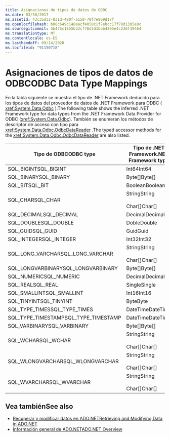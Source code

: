 ```yaml
---
title: Asignaciones de tipos de datos de ODBC
ms.date: 03/30/2017
ms.assetid: 43c35d32-831d-480f-a150-78f7e869d17f
ms.openlocfilehash: b08c649c148aacf4050c1f7ebcc17f79d1305e0c
ms.sourcegitcommit: 5b475c1855b32cf78d2d1bbb4295e4c236f39464
ms.translationtype: MT
ms.contentlocale: es-ES
ms.lasthandoff: 09/24/2020
ms.locfileid: "91150718"
---
```

# <a name="odbc-data-type-mappings"></a><span data-ttu-id="fd2e3-102">Asignaciones de tipos de datos de ODBC</span><span class="sxs-lookup"><span data-stu-id="fd2e3-102">ODBC Data Type Mappings</span></span>

<span data-ttu-id="fd2e3-103">En la tabla siguiente se muestra el tipo de .NET Framework deducido para los tipos de datos del proveedor de datos de .NET Framework para ODBC ( <xref:System.Data.Odbc> ).</span><span class="sxs-lookup"><span data-stu-id="fd2e3-103">The following table shows the inferred .NET Framework type for data types from the .NET Framework Data Provider for ODBC (<xref:System.Data.Odbc>).</span></span> <span data-ttu-id="fd2e3-104">También se enumeran los métodos de descriptor de acceso con tipo para <xref:System.Data.Odbc.OdbcDataReader> .</span><span class="sxs-lookup"><span data-stu-id="fd2e3-104">The typed accessor methods for the <xref:System.Data.Odbc.OdbcDataReader> are also listed.</span></span>  
  
|<span data-ttu-id="fd2e3-105">Tipo de ODBC</span><span class="sxs-lookup"><span data-stu-id="fd2e3-105">ODBC type</span></span>|<span data-ttu-id="fd2e3-106">Tipo de .NET Framework</span><span class="sxs-lookup"><span data-stu-id="fd2e3-106">.NET Framework type</span></span>|<span data-ttu-id="fd2e3-107">.NET Framework descriptor de acceso con tipo</span><span class="sxs-lookup"><span data-stu-id="fd2e3-107">.NET Framework typed accessor</span></span>|  
|---------------|----------------------------------------------------------------------|--------------------------------------------------------------------------------|  
|<span data-ttu-id="fd2e3-108">SQL_BIGINT</span><span class="sxs-lookup"><span data-stu-id="fd2e3-108">SQL_BIGINT</span></span>|<span data-ttu-id="fd2e3-109">Int64</span><span class="sxs-lookup"><span data-stu-id="fd2e3-109">Int64</span></span>|<span data-ttu-id="fd2e3-110">GetInt64()</span><span class="sxs-lookup"><span data-stu-id="fd2e3-110">GetInt64()</span></span>|  
|<span data-ttu-id="fd2e3-111">SQL_BINARY</span><span class="sxs-lookup"><span data-stu-id="fd2e3-111">SQL_BINARY</span></span>|<span data-ttu-id="fd2e3-112">Byte[]</span><span class="sxs-lookup"><span data-stu-id="fd2e3-112">Byte[]</span></span>|<span data-ttu-id="fd2e3-113">GetBytes()</span><span class="sxs-lookup"><span data-stu-id="fd2e3-113">GetBytes()</span></span>|  
|<span data-ttu-id="fd2e3-114">SQL_BIT</span><span class="sxs-lookup"><span data-stu-id="fd2e3-114">SQL_BIT</span></span>|<span data-ttu-id="fd2e3-115">Boolean</span><span class="sxs-lookup"><span data-stu-id="fd2e3-115">Boolean</span></span>|<span data-ttu-id="fd2e3-116">GetBoolean()</span><span class="sxs-lookup"><span data-stu-id="fd2e3-116">GetBoolean()</span></span>|  
|<span data-ttu-id="fd2e3-117">SQL_CHAR</span><span class="sxs-lookup"><span data-stu-id="fd2e3-117">SQL_CHAR</span></span>|<span data-ttu-id="fd2e3-118">String</span><span class="sxs-lookup"><span data-stu-id="fd2e3-118">String</span></span><br /><br /> <span data-ttu-id="fd2e3-119">Char[]</span><span class="sxs-lookup"><span data-stu-id="fd2e3-119">Char[]</span></span>|<span data-ttu-id="fd2e3-120">GetString()</span><span class="sxs-lookup"><span data-stu-id="fd2e3-120">GetString()</span></span><br /><br /> <span data-ttu-id="fd2e3-121">GetChars()</span><span class="sxs-lookup"><span data-stu-id="fd2e3-121">GetChars()</span></span>|  
|<span data-ttu-id="fd2e3-122">SQL_DECIMAL</span><span class="sxs-lookup"><span data-stu-id="fd2e3-122">SQL_DECIMAL</span></span>|<span data-ttu-id="fd2e3-123">Decimal</span><span class="sxs-lookup"><span data-stu-id="fd2e3-123">Decimal</span></span>|<span data-ttu-id="fd2e3-124">GetDecimal()</span><span class="sxs-lookup"><span data-stu-id="fd2e3-124">GetDecimal()</span></span>|  
|<span data-ttu-id="fd2e3-125">SQL_DOUBLE</span><span class="sxs-lookup"><span data-stu-id="fd2e3-125">SQL_DOUBLE</span></span>|<span data-ttu-id="fd2e3-126">Doble</span><span class="sxs-lookup"><span data-stu-id="fd2e3-126">Double</span></span>|<span data-ttu-id="fd2e3-127">GetDouble()</span><span class="sxs-lookup"><span data-stu-id="fd2e3-127">GetDouble()</span></span>|  
|<span data-ttu-id="fd2e3-128">SQL_GUID</span><span class="sxs-lookup"><span data-stu-id="fd2e3-128">SQL_GUID</span></span>|<span data-ttu-id="fd2e3-129">Guid</span><span class="sxs-lookup"><span data-stu-id="fd2e3-129">Guid</span></span>|<span data-ttu-id="fd2e3-130">GetGuid()</span><span class="sxs-lookup"><span data-stu-id="fd2e3-130">GetGuid()</span></span>|  
|<span data-ttu-id="fd2e3-131">SQL_INTEGER</span><span class="sxs-lookup"><span data-stu-id="fd2e3-131">SQL_INTEGER</span></span>|<span data-ttu-id="fd2e3-132">Int32</span><span class="sxs-lookup"><span data-stu-id="fd2e3-132">Int32</span></span>|<span data-ttu-id="fd2e3-133">GetInt32()</span><span class="sxs-lookup"><span data-stu-id="fd2e3-133">GetInt32()</span></span>|  
|<span data-ttu-id="fd2e3-134">SQL_LONG_VARCHAR</span><span class="sxs-lookup"><span data-stu-id="fd2e3-134">SQL_LONG_VARCHAR</span></span>|<span data-ttu-id="fd2e3-135">String</span><span class="sxs-lookup"><span data-stu-id="fd2e3-135">String</span></span><br /><br /> <span data-ttu-id="fd2e3-136">Char[]</span><span class="sxs-lookup"><span data-stu-id="fd2e3-136">Char[]</span></span>|<span data-ttu-id="fd2e3-137">GetString()</span><span class="sxs-lookup"><span data-stu-id="fd2e3-137">GetString()</span></span><br /><br /> <span data-ttu-id="fd2e3-138">GetChars()</span><span class="sxs-lookup"><span data-stu-id="fd2e3-138">GetChars()</span></span>|  
|<span data-ttu-id="fd2e3-139">SQL_LONGVARBINARY</span><span class="sxs-lookup"><span data-stu-id="fd2e3-139">SQL_LONGVARBINARY</span></span>|<span data-ttu-id="fd2e3-140">Byte[]</span><span class="sxs-lookup"><span data-stu-id="fd2e3-140">Byte[]</span></span>|<span data-ttu-id="fd2e3-141">GetBytes()</span><span class="sxs-lookup"><span data-stu-id="fd2e3-141">GetBytes()</span></span>|  
|<span data-ttu-id="fd2e3-142">SQL_NUMERIC</span><span class="sxs-lookup"><span data-stu-id="fd2e3-142">SQL_NUMERIC</span></span>|<span data-ttu-id="fd2e3-143">Decimal</span><span class="sxs-lookup"><span data-stu-id="fd2e3-143">Decimal</span></span>|<span data-ttu-id="fd2e3-144">GetDecimal()</span><span class="sxs-lookup"><span data-stu-id="fd2e3-144">GetDecimal()</span></span>|  
|<span data-ttu-id="fd2e3-145">SQL_REAL</span><span class="sxs-lookup"><span data-stu-id="fd2e3-145">SQL_REAL</span></span>|<span data-ttu-id="fd2e3-146">Single</span><span class="sxs-lookup"><span data-stu-id="fd2e3-146">Single</span></span>|<span data-ttu-id="fd2e3-147">GetFloat()</span><span class="sxs-lookup"><span data-stu-id="fd2e3-147">GetFloat()</span></span>|  
|<span data-ttu-id="fd2e3-148">SQL_SMALLINT</span><span class="sxs-lookup"><span data-stu-id="fd2e3-148">SQL_SMALLINT</span></span>|<span data-ttu-id="fd2e3-149">Int16</span><span class="sxs-lookup"><span data-stu-id="fd2e3-149">Int16</span></span>|<span data-ttu-id="fd2e3-150">GetInt16()</span><span class="sxs-lookup"><span data-stu-id="fd2e3-150">GetInt16()</span></span>|  
|<span data-ttu-id="fd2e3-151">SQL_TINYINT</span><span class="sxs-lookup"><span data-stu-id="fd2e3-151">SQL_TINYINT</span></span>|<span data-ttu-id="fd2e3-152">Byte</span><span class="sxs-lookup"><span data-stu-id="fd2e3-152">Byte</span></span>|<span data-ttu-id="fd2e3-153">GetByte()</span><span class="sxs-lookup"><span data-stu-id="fd2e3-153">GetByte()</span></span>|  
|<span data-ttu-id="fd2e3-154">SQL_TYPE_TIMES</span><span class="sxs-lookup"><span data-stu-id="fd2e3-154">SQL_TYPE_TIMES</span></span>|<span data-ttu-id="fd2e3-155">DateTime</span><span class="sxs-lookup"><span data-stu-id="fd2e3-155">DateTime</span></span>|<span data-ttu-id="fd2e3-156">GetDateTime()</span><span class="sxs-lookup"><span data-stu-id="fd2e3-156">GetDateTime()</span></span>|  
|<span data-ttu-id="fd2e3-157">SQL_TYPE_TIMESTAMP</span><span class="sxs-lookup"><span data-stu-id="fd2e3-157">SQL_TYPE_TIMESTAMP</span></span>|<span data-ttu-id="fd2e3-158">DateTime</span><span class="sxs-lookup"><span data-stu-id="fd2e3-158">DateTime</span></span>|<span data-ttu-id="fd2e3-159">GetDateTime()</span><span class="sxs-lookup"><span data-stu-id="fd2e3-159">GetDateTime()</span></span>|  
|<span data-ttu-id="fd2e3-160">SQL_VARBINARY</span><span class="sxs-lookup"><span data-stu-id="fd2e3-160">SQL_VARBINARY</span></span>|<span data-ttu-id="fd2e3-161">Byte[]</span><span class="sxs-lookup"><span data-stu-id="fd2e3-161">Byte[]</span></span>|<span data-ttu-id="fd2e3-162">GetBytes()</span><span class="sxs-lookup"><span data-stu-id="fd2e3-162">GetBytes()</span></span>|  
|<span data-ttu-id="fd2e3-163">SQL_WCHAR</span><span class="sxs-lookup"><span data-stu-id="fd2e3-163">SQL_WCHAR</span></span>|<span data-ttu-id="fd2e3-164">String</span><span class="sxs-lookup"><span data-stu-id="fd2e3-164">String</span></span><br /><br /> <span data-ttu-id="fd2e3-165">Char[]</span><span class="sxs-lookup"><span data-stu-id="fd2e3-165">Char[]</span></span>|<span data-ttu-id="fd2e3-166">GetString()</span><span class="sxs-lookup"><span data-stu-id="fd2e3-166">GetString()</span></span><br /><br /> <span data-ttu-id="fd2e3-167">GetChars()</span><span class="sxs-lookup"><span data-stu-id="fd2e3-167">GetChars()</span></span>|  
|<span data-ttu-id="fd2e3-168">SQL_WLONGVARCHAR</span><span class="sxs-lookup"><span data-stu-id="fd2e3-168">SQL_WLONGVARCHAR</span></span>|<span data-ttu-id="fd2e3-169">String</span><span class="sxs-lookup"><span data-stu-id="fd2e3-169">String</span></span><br /><br /> <span data-ttu-id="fd2e3-170">Char[]</span><span class="sxs-lookup"><span data-stu-id="fd2e3-170">Char[]</span></span>|<span data-ttu-id="fd2e3-171">GetString()</span><span class="sxs-lookup"><span data-stu-id="fd2e3-171">GetString()</span></span><br /><br /> <span data-ttu-id="fd2e3-172">GetChars()</span><span class="sxs-lookup"><span data-stu-id="fd2e3-172">GetChars()</span></span>|  
|<span data-ttu-id="fd2e3-173">SQL_WVARCHAR</span><span class="sxs-lookup"><span data-stu-id="fd2e3-173">SQL_WVARCHAR</span></span>|<span data-ttu-id="fd2e3-174">String</span><span class="sxs-lookup"><span data-stu-id="fd2e3-174">String</span></span><br /><br /> <span data-ttu-id="fd2e3-175">Char[]</span><span class="sxs-lookup"><span data-stu-id="fd2e3-175">Char[]</span></span>|<span data-ttu-id="fd2e3-176">GetString()</span><span class="sxs-lookup"><span data-stu-id="fd2e3-176">GetString()</span></span><br /><br /> <span data-ttu-id="fd2e3-177">GetChars()</span><span class="sxs-lookup"><span data-stu-id="fd2e3-177">GetChars()</span></span>|  
  
## <a name="see-also"></a><span data-ttu-id="fd2e3-178">Vea también</span><span class="sxs-lookup"><span data-stu-id="fd2e3-178">See also</span></span>

- [<span data-ttu-id="fd2e3-179">Recuperar y modificar datos en ADO.NET</span><span class="sxs-lookup"><span data-stu-id="fd2e3-179">Retrieving and Modifying Data in ADO.NET</span></span>](retrieving-and-modifying-data.md)
- [<span data-ttu-id="fd2e3-180">Información general de ADO.NET</span><span class="sxs-lookup"><span data-stu-id="fd2e3-180">ADO.NET Overview</span></span>](ado-net-overview.md)
